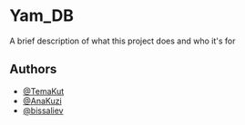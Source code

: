 
# Yam_DB
A brief description of what this project does and who it's for


## Authors

- [@TemaKut](https://github.com/TemaKut)
- [@AnaKuzi](https://github.com/AnaKuzi)
- [@bissaliev](https://github.com/bissaliev)

